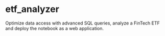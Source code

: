 # etf_analyzer
Optimize data access with advanced SQL queries, analyze a FinTech ETF and deploy the notebook as a web application.
